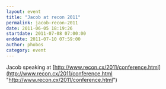 ```yaml
---
layout: event
title: "Jacob at recon 2011"
permalink: jacob-recon-2011
date: 2011-06-05 18:19:26
startdate: 2011-07-08 07:00:00
enddate: 2011-07-10 07:59:00
author: phobos
category: event
---
```


Jacob speaking at [http://www.recon.cx/2011/conference.html](http://www.recon.cx/2011/conference.html "http://www.recon.cx/2011/conference.html")
